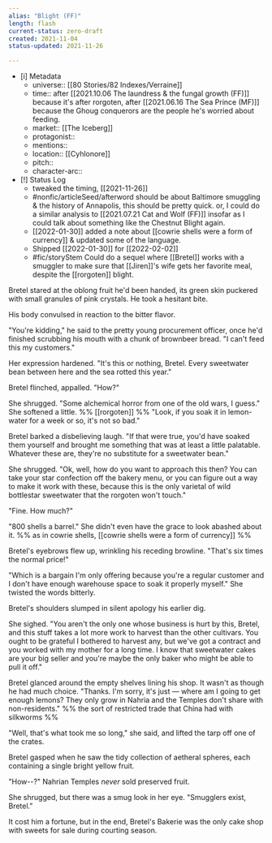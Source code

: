 ```yaml
---
alias: "Blight (FF)"
length: flash
current-status: zero-draft
created: 2021-11-04
status-updated: 2021-11-26

---
```


- [i] Metadata
	- universe:: [[80 Stories/82 Indexes/Verraine]]
	- time:: after [[2021.10.06 The laundress & the fungal growth (FF)]] because it's after rorgoten, after [[2021.06.16 The Sea Prince (MF)]] because the Ghoug conquerors are the people he's worried about feeding. 
	- market:: [[The Iceberg]]
	- protagonist::
	- mentions::
	- location:: [[Cyhlonore]]
	- pitch:: 
	- character-arc::
- [!] Status Log
	- tweaked the timing, [[2021-11-26]]
	- #nonfic/articleSeed/afterword should be about Baltimore smuggling & the history of Annapolis, this should be pretty quick. or, I could do a similar analysis to [[2021.07.21 Cat and Wolf (FF)]] insofar as I could talk about something like the Chestnut Blight again. 
	- [[2022-01-30]] added a note about [[cowrie shells were a form of currency]]  & updated some of the language. 
	- Shipped [[2022-01-30]] for [[2022-02-02]]
	- #fic/storyStem Could do a sequel where [[Bretel]] works with a smuggler to make sure that [[Jiren]]'s wife gets her favorite meal, despite the [[rorgoten]] blight. 

Bretel stared at the oblong fruit he'd been handed, its green skin puckered with small granules of pink crystals. He took a hesitant bite. 

His body convulsed in reaction to the bitter flavor. 

"You're kidding," he said to the pretty young procurement officer, once he'd finished scrubbing his mouth with a chunk of brownbeer bread. "I can't feed this my customers." 

Her expression hardened. "It's this or nothing, Bretel. Every sweetwater bean between here and the sea rotted this year."

Bretel flinched, appalled. "How?" 

She shrugged. "Some alchemical horror from one of the old wars, I guess." She softened a little.  %% [[rorgoten]] %% "Look, if you soak it in lemon-water for a week or so, it's not so bad." 

Bretel barked a disbelieving laugh. "If that were true, you'd have soaked them yourself and brought me something that was at least a little palatable. Whatever these are, they're no substitute for a sweetwater bean." 

She shrugged. "Ok, well, how do you want to approach this then? You can take your star confection off the bakery menu, or you can figure out a way to make it work with these, because this is the only varietal of wild bottlestar sweetwater that the rorgoten won't touch."

"Fine. How much?" 

"800 shells a barrel." She didn't even have the grace to look abashed about it. %% as in cowrie shells, [[cowrie shells were a form of currency]] %%

Bretel's eyebrows flew up, wrinkling his receding browline. "That's six times the normal price!" 

"Which is a bargain I'm only offering because you're a regular customer and I don't have enough warehouse space to soak it properly myself." She twisted the words bitterly. 

Bretel's shoulders slumped in silent apology his earlier dig. 

She sighed. "You aren't the only one whose business is hurt by this, Bretel, and this stuff takes a lot more work to harvest than the other cultivars. You ought to be grateful I bothered to harvest any, but we've got a contract and you worked with my mother for a long time. I know that sweetwater cakes are your big seller and you're maybe the only baker who might be able to pull it off." 

Bretel glanced around the empty shelves lining his shop. It wasn't as though he had much choice. "Thanks. I'm sorry, it's just — where am I going to get enough lemons? They only grow in Nahria and the  Temples don't share with non-residents." %% the sort of restricted trade that China had with silkworms %% 

"Well, that's what took me so long," she said, and lifted the tarp off one of the crates. 

Bretel gasped when he saw the tidy collection of aetheral spheres, each containing a single bright yellow fruit. 

"How--?" Nahrian Temples _never_ sold preserved fruit. 

She shrugged, but there was a smug look in her eye. "Smugglers exist, Bretel." 

It cost him a fortune, but in the end, Bretel's Bakerie was the only cake shop with sweets for sale during courting season. 

